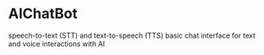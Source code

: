 # AIChatBot
speech-to-text (STT) and text-to-speech (TTS)  basic chat interface for  text and voice interactions with AI
